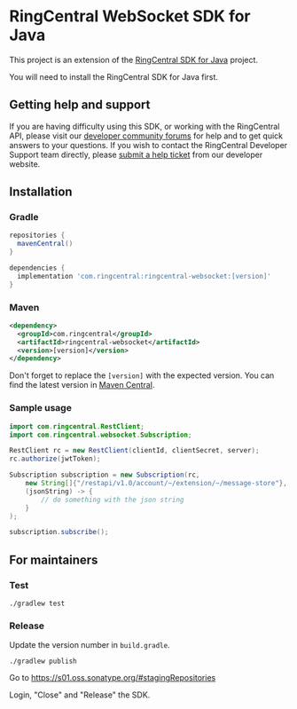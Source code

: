 # RingCentral WebSocket SDK for Java

This project is an extension of the [RingCentral SDK for Java](https://github.com/ringcentral/ringcentral-java) project.

You will need to install the RingCentral SDK for Java first.

## Getting help and support

If you are having difficulty using this SDK, or working with the RingCentral API, please visit our [developer community forums](https://community.ringcentral.com/spaces/144/) for help and to get quick answers to your questions. If you wish to contact the RingCentral Developer Support team directly, please [submit a help ticket](https://developers.ringcentral.com/support/create-case) from our developer website.

## Installation

### Gradle

```groovy
repositories {
  mavenCentral()
}

dependencies {
  implementation 'com.ringcentral:ringcentral-websocket:[version]'
}
```

### Maven

```xml
<dependency>
  <groupId>com.ringcentral</groupId>
  <artifactId>ringcentral-websocket</artifactId>
  <version>[version]</version>
</dependency>
```

Don't forget to replace the `[version]` with the expected version. You can find the latest version
in [Maven Central](https://mvnrepository.com/artifact/com.ringcentral/ringcentral-websocket).


### Sample usage

```java
import com.ringcentral.RestClient;
import com.ringcentral.websocket.Subscription;

RestClient rc = new RestClient(clientId, clientSecret, server);
rc.authorize(jwtToken);

Subscription subscription = new Subscription(rc,
    new String[]{"/restapi/v1.0/account/~/extension/~/message-store"},
    (jsonString) -> {
        // do something with the json string
    }
);

subscription.subscribe();
```


## For maintainers


### Test

```
./gradlew test
```

### Release

Update the version number in `build.gradle`.

```
./gradlew publish
```

Go to https://s01.oss.sonatype.org/#stagingRepositories

Login, "Close" and "Release" the SDK.
